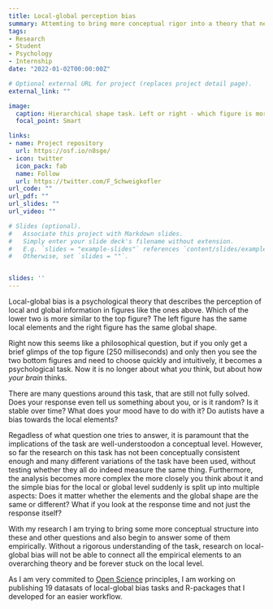 ```yaml
---
title: Local-global perception bias 
summary: Attemting to bring more conceptual rigor into a theory that needs it
tags:
- Research
- Student
- Psychology
- Internship
date: "2022-01-02T00:00:00Z"

# Optional external URL for project (replaces project detail page).
external_link: ""

image:
  caption: Hierarchical shape task. Left or right - which figure is more similar to the top? 
  focal_point: Smart

links:
- name: Project repository
  url: https://osf.io/n8sge/
- icon: twitter
  icon_pack: fab
  name: Follow
  url: https://twitter.com/F_Schweigkofler
url_code: ""
url_pdf: ""
url_slides: ""
url_video: ""

# Slides (optional).
#   Associate this project with Markdown slides.
#   Simply enter your slide deck's filename without extension.
#   E.g. `slides = "example-slides"` references `content/slides/example-slides.md`.
#   Otherwise, set `slides = ""`.


slides: ''
---
```

Local-global bias is a psychological theory that describes the perception of local and global information in figures like the ones above. Which of the lower two is more similar to the top figure? The left figure has the same local elements and the right figure has the same global shape.

Right now this seems like a philosophical question, but if you only get a brief glimps of the top figure (250 milliseconds) and only then you see the two bottom figures and need to choose quickly and intuitively, it becomes a psychological task. Now it is no longer about what *you* think, but about how *your brain* thinks.

There are many questions around this task, that are still not fully solved. Does your response even tell us something about you, or is it random? Is it stable over time? What does your mood have to do with it? Do autists have a bias towards the local elements?

Regadless of what question one tries to answer, it is paramount that the implications of the task are well-understoodon a conceptual level. However, so far the research on this task has not been conceptually consistent enough and many different variations of the task have been used, without testing whether they all do indeed measure the same thing. Furthermore, the analysis becomes more complex the more closely you think about it and the simple bias for the local or global level suddenly is split up into multiple aspects: Does it matter whether the elements and the global shape are the same or different? What if you look at the response time and not just the response itself? 

With my research I am trying to bring some more conceptual structure into these and other questions and also begin to answer some of them empirically. Without a rigorous understanding of the task, research on local-global bias will not be able to connect all the empirical elements to an overarching theory and be forever stuck on the local level.

As I am very commited to [Open Science](https://www.felixschweigkofler.com/project/open-science/) principles, I am working on publishing 19 datasats of local-global bias tasks and R-packages that I developed for an easier workflow.